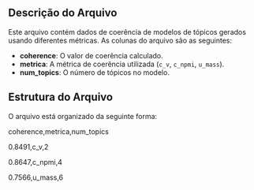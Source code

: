 ## Descrição do Arquivo

Este arquivo contém dados de coerência de modelos de tópicos gerados usando diferentes métricas. As colunas do arquivo são as seguintes:

- **coherence**: O valor de coerência calculado.
- **metrica**: A métrica de coerência utilizada (`c_v`, `c_npmi`, `u_mass`).
- **num_topics**: O número de tópicos no modelo.

## Estrutura do Arquivo

O arquivo está organizado da seguinte forma:

coherence,metrica,num_topics

0.8491,c_v,2

0.8647,c_npmi,4

0.7566,u_mass,6
